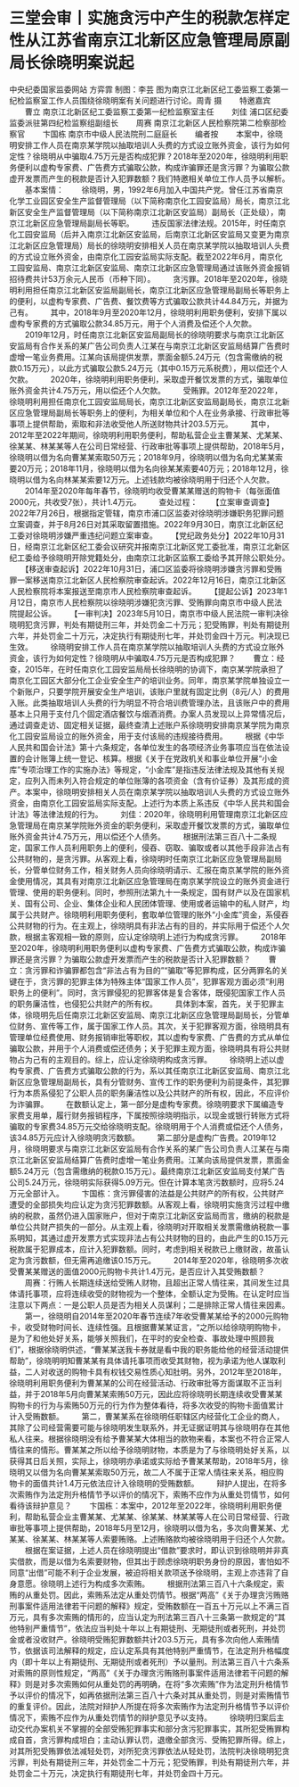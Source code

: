 # 三堂会审丨实施贪污中产生的税款怎样定性从江苏省南京江北新区应急管理局原副局长徐晓明案说起

中央纪委国家监委网站 方弈霏
制图：李芸
图为南京江北新区纪工委监察工委第一纪检监察室工作人员围绕徐晓明案有关问题进行讨论。周青 摄
　　特邀嘉宾
　　曹立 南京江北新区纪工委监察工委第一纪检监察室主任
　　刘佳 浦口区纪委监委派驻第四纪检监察组副组长
　　周赛 南京江北新区人民检察院第二检察部检察官
　　卞国栋 南京市中级人民法院刑二庭庭长
　　编者按
　　本案中，徐晓明安排工作人员在南京某学院以抽取培训人头费的方式设立账外资金，该行为如何定性？徐晓明从中骗取4.75万元是否构成犯罪？2018年至2020年，徐晓明利用职务便利以虚构专家费、广告费方式骗取公款，构成诈骗罪还是贪污罪？为骗取公款虚开发票而产生的税款是否计入犯罪数额？我们特邀相关单位工作人员予以解析。
　　基本案情：
　　徐晓明，男，1992年6月加入中国共产党。曾任江苏省南京化学工业园区安全生产监督管理局（以下简称南京化工园安监局）局长，南京江北新区安全生产监督管理局（以下简称南京江北新区安监局）副局长（正处级），南京江北新区应急管理局副局长等职。
　　违反国家法律法规。2015年，时任南京化工园安监局（后并入南京江北新区安监局，后南京江北新区安监局又变更为南京江北新区应急管理局）局长的徐晓明安排相关人员在南京某学院以抽取培训人头费的方式设立账外资金，由南京化工园安监局实际支配。截至2022年6月，南京化工园安监局、南京江北新区安监局、南京江北新区应急管理局通过该账外资金报销招待费共计53万余元人民币（币种下同）。
　　贪污罪。2018年至2020年，徐晓明利用担任南京江北新区安监局副局长，南京江北新区应急管理局副局长等职务上的便利，以虚构专家费、广告费、餐饮费等方式骗取公款共计44.84万元，并据为己有。
　　其中，2018年9月至2020年12月，徐晓明利用职务便利，安排下属以虚构专家费的方式骗取公款34.85万元，用于个人消费及偿还个人欠款。
　　2019年12月，时任南京江北新区安监局副局长的徐晓明要求与南京江北新区安监局有合作关系的某广告公司负责人江某在与南京江北新区安监局结算广告费时虚增一笔业务费用。江某向该局提供发票，票面金额5.24万元（包含需缴纳的税款0.15万元），以此方式骗取公款5.24万元（其中0.15万元系税费），用以偿还个人欠款。
　　2020年，徐晓明利用职务便利，采取虚开餐饮发票的方式，骗取单位账外资金共计4.75万元，用以偿还个人欠款。
　　受贿罪。2012年至2022年，徐晓明利用担任南京化工园安监局局长，南京江北新区安监局副局长，南京江北新区应急管理局副局长等职务上的便利，为相关单位和个人在业务承接、行政审批等事项上提供帮助，索取和非法收受他人所送财物共计203.5万元。
　　其中，2012年至2022年期间，徐晓明利用职务便利，帮助私营企业主曹某某、尤某某、徐某某、林某某等人在公司日常经营、行政审批等事项上提供帮助，2018年5月，徐晓明以借为名向曹某某索取50万元；2018年9月，徐晓明以借为名向尤某某索要20万元；2018年11月，徐晓明以借为名向徐某某索要40万元；2018年12月，徐晓明以借为名向林某某索要12万元。上述钱款均被徐晓明用于归还个人欠款。
　　2014年至2020年每年春节，徐晓明均收受曹某某赠送的购物卡（每张面值2000元，共收受7张），共计1.4万元。
　　查处过程：
　　【立案审查调查】2022年7月26日，根据指定管辖，南京市浦口区监委对徐晓明涉嫌职务犯罪问题立案调查，并于8月26日对其采取留置措施。2022年9月30日，南京江北新区纪工委对徐晓明涉嫌严重违纪问题立案审查。
　　【党纪政务处分】2022年10月31日，经南京江北新区纪工委会议研究并报南京江北新区党工委批准，南京江北新区纪工委给予徐晓明开除党籍处分，由南京江北新区监察工委给予其开除公职处分。
　　【移送审查起诉】2022年10月31日，浦口区监委将徐晓明涉嫌贪污罪和受贿罪一案移送南京江北新区人民检察院审查起诉。2022年12月16日，南京江北新区人民检察院将本案报送至南京市人民检察院审查起诉。
　　【提起公诉】2023年1月12日，南京市人民检察院以徐晓明涉嫌犯贪污罪、受贿罪向南京市中级人民法院提起公诉。
　　【一审判决】2023年5月10日，南京市中级人民法院一审判决徐晓明犯贪污罪，判处有期徒刑三年，并处罚金二十万元；犯受贿罪，判处有期徒刑六年，并处罚金二十万元，决定执行有期徒刑七年，并处罚金四十万元。判决现已生效。
　　徐晓明安排工作人员在南京某学院以抽取培训人头费的方式设立账外资金，该行为如何定性？徐晓明从中骗取4.75万元是否构成犯罪？
　　曹立：经查，2015年，在时任南京化工园安监局局长徐晓明的协调下，南京某学院承担了南京化工园区大部分化工企业安全生产的培训业务。同年，南京某学院单独设立一个新账户，只要学院开展安全生产培训，该账户里就有固定比例（8元/人）的费用入账。此类抽取培训人头费的行为明显不符合培训费管理办法，且该账户中的费用基本上只用于支付几个固定酒店餐饮与烟酒消费。办案人员发现以上异常情况后，通过调查走访、固定相关证据，最终查清上述账户系徐晓明安排南京某学院为南京化工园安监局设立的账外资金，用于支付该局的违规接待费用。
　　根据《中华人民共和国会计法》第十六条规定，各单位发生的各项经济业务事项应当在依法设置的会计账簿上统一登记、核算。根据《关于在党政机关和事业单位开展“小金库”专项治理工作的实施办法》等规定，“小金库”是指违反法律法规及其他有关规定，应列入而未列入符合规定的单位账簿的各项资金（含有价证券）及其形成的资产。本案中，徐晓明安排相关人员在南京某学院以抽取培训人头费的方式设立账外资金，由南京化工园安监局实际支配。上述行为本质上系违反《中华人民共和国会计法》等法律法规的行为。
　　刘佳：2020年，徐晓明利用管理南京江北新区应急管理局在南京某学院账外资金的职务便利，采取虚开餐饮发票的方式，骗取单位账外资金共计4.75万元，用以偿还个人债务。
　　根据刑法第三百八十二条规定，国家工作人员利用职务上的便利，侵吞、窃取、骗取或者以其他手段非法占有公共财物的，是贪污罪。从客观上看，徐晓明时任南京江北新区应急管理局副局长，分管单位财务工作，相关财务人员向徐晓明请示、汇报在南京某学院的账外资金使用情况，其具有对南京江北新区应急管理局在南京某学院设立的账外资金进行管理、使用的职务便利。同时，参照刑法第九十一条规定，国有财产以及在国家机关、国有公司、企业、集体企业和人民团体管理、使用或者运输中的私人财产，均属于公共财产。徐晓明利用职务便利，套取单位管理的账外“小金库”资金，系侵吞公共财物的行为。在主观上，徐晓明具有非法占有的目的，并实际用于偿还个人欠款，根据主客观相一致的原则，应认定徐晓明上述行为构成贪污罪。
　　2018年至2020年，徐晓明利用职务便利以虚构专家费、广告费方式骗取公款，构成诈骗罪还是贪污罪？为骗取公款虚开发票而产生的税款是否计入犯罪数额？
　　曹立：贪污罪和诈骗罪都包含“非法占有为目的”“骗取”等犯罪构成，区分两罪名的关键在于，贪污罪的犯罪主体为特殊主体“国家工作人员”，犯罪客观方面必须“利用职务上的便利”。同时，贪污罪侵犯的犯罪客体是复合客体，既侵犯国家工作人员的职务廉洁性，也侵犯公共财产的所有权。
　　具体到本案，首先，关于犯罪主体，徐晓明先后任南京江北新区安监局、南京江北新区应急管理局副局长，分管单位财务、宣传等工作，属于国家工作人员。其次，关于犯罪客观方面，徐晓明具有管理单位经费使用、财务报销审批等职权，其以虚构专家费、广告费的方式从单位骗取公款，并用于个人消费或偿还债务；关于犯罪主观方面，徐晓明具有将公共财物占为己有的主观目的。综上，应认定徐晓明构成贪污罪。
　　徐晓明上述以虚构专家费、广告费方式骗取公款的行为，系以其任南京江北新区安监局、南京江北新区应急管理局副局长，具有分管财务、宣传工作的职务便利为前提条件，其犯罪行为本质系侵犯了公职人员的职务廉洁性以及公共财产的所有权，因此，不应评价为诈骗罪。
　　在数额认定上，第一部分是虚构专家费。徐晓明要求下属编造专家费支用单，履行财务报销程序，下属按照徐晓明指示，以现金或银行转账方式将骗取的专家费34.85万元交给徐晓明支配。徐晓明用于个人消费或偿还个人债务，该34.85万元应计入徐晓明贪污数额。
　　第二部分是虚构广告费。2019年12月，徐晓明要求与南京江北新区安监局有合作关系的某广告公司负责人江某在与南京江北新区安监局结算广告费时虚增一笔业务费用。江某向该局提供发票，票面金额5.24万元（包含需缴纳的税款0.15万元）。最终南京江北新区安监局支付某广告公司5.24万元，徐晓明实际获得5.09万元。但在计算本笔贪污数额时，应将5.24万元全部计入。
　　卞国栋：贪污罪侵害的法益是公共财产的所有权，公共财产遭受的全部损失均应认定为贪污犯罪数额。从客观上看，徐晓明实施贪污过程中缴纳的税款，虽然仍进入国家账户，但对于南京江北新区安监局而言，缴纳的税款是单位公共财产损失的一部分。从主观上看，徐晓明对开取相关发票需缴纳税款一事系明知，其通过虚开发票方式实现非法占有公共财物的目的，由此产生的0.15万元税款属于犯罪成本，应计入犯罪数额。同时，考虑到相关税款已上缴财政，故虽认定为贪污数额，但无需再追缴该0.15万元。
　　2014年至2020年，徐晓明多次收受曹某某赠送的面值2000元购物卡共计1.4万元，是否应计入其受贿数额？
　　周赛：行贿人长期连续送给受贿人财物，且超出正常人情往来，其间发生过具体请托事项，应将连续收受的财物视为一个整体，全额认定为受贿。在认定时应当注意以下两点：一是公职人员是否为相关人员谋利；二是排除正常人情往来因素。
　　第一，徐晓明自2014年至2020年春节连续7年收受曹某某给予的2000元购物卡，收受财物时间长、连续性强。且根据曹某某证言，“之所以给徐晓明购物卡，是为了和他处好关系，能够关照我们，在平时的安全检查、事故处理中照顾我们”，根据徐晓明供述，“曹某某送我卡券就是看中我的职务能给他的经营活动提供帮助”，徐晓明明知曹某某有具体请托事项而收受其财物，视为承诺为他人谋取利益，二人对收送的购物卡具有权钱交易性质心知肚明。另外，2012年至2018年，徐晓明利用职务便利为曹某某的公司在经营活动、行政审批等方面谋取不正当利益，并于2018年5月向曹某某索贿50万元，因此应将徐晓明长期连续收受曹某某购物卡的行为与索贿50万元的行为作为整体看待，将多次收受的购物卡面值累计计入受贿数额。
　　第二，曹某某系在徐晓明任职辖区内经营化工企业的商人，其除了公司经营需要可能与徐晓明发生联系外，并无证据证明其与徐晓明存在其他私人往来。根据徐晓明没有给予曹某某大体相当的款物来看，本案也不符合正常人情往来的情形。曹某某之所以给予徐晓明财物，本质是为了与徐晓明处好关系，以获得其日后关照，实际上，徐晓明亦承诺或实际给予曹某某帮助，2018年5月，徐晓明又以借为名向曹某某索取50万元，故二人不属于正常人情往来关系，相应购物卡的面值共计1.4万元依法应计入徐晓明的受贿数额。
　　辩护人提出，在将多次索贿作为法定刑升格情节予以评价的情况下，索贿不应作为从重处罚情节，如何看待该辩护意见？
　　卞国栋：本案中，2012年至2022年，徐晓明利用职务便利，帮助私营企业主曹某某、尤某某、徐某某、林某某等人在公司日常经营、行政审批等事项上提供帮助，2018年5月至12月，徐晓明以借为名，多次向曹某某、尤某某、徐某某、林某某等人索要贿赂。上述贿赂款均被徐晓明用于归还个人欠款。
　　根据在案证据，上述人员在徐晓明提出“借款”要求时，即认识到徐晓明并非真实借款，而是以借为名索要财物，但其出于顾虑徐晓明职务身份的原因，害怕如不同意“出借”可能不利于企业发展，被迫将相关款项送予徐晓明，主观上亦违背了自身意愿。徐晓明上述行为构成多次索贿。
　　根据刑法第三百八十六条规定，索贿的从重处罚。因此，索贿系法定从重处罚情节。根据“两高”《关于办理贪污贿赂刑事案件适用法律若干问题的解释》规定，受贿数额在一百五十万元以上不满三百万元，具有多次索贿的情形的，应当认定为刑法第三百八十三条第一款规定的“其他特别严重情节”，依法应当判处十年以上有期徒刑、无期徒刑或者死刑，并处罚金或者没收财产。徐晓明受贿犯罪数额共计203.5万元，具有多次向他人索贿情节，依据该司法解释的规定，应认定系具有其他特别严重情节，在法定刑升格幅度内（即十年以上有期徒刑、无期徒刑或者死刑）予以量刑。刑法第三百八十六条系对索贿的原则性规定，“两高”《关于办理贪污贿赂刑事案件适用法律若干问题的解释》则是对多次索贿如何从重处罚的再明确，在将“多次索贿”作为法定刑升格情节予以评价的情况下，如再依据刑法第三百八十六条对其从重处罚，则是对索贿情节的重复评价。因此，法院对辩护人所提在将多次索贿作为法定刑升格情节予以评价情况下，索贿不应作为从重处罚情节的辩护意见予以支持。
　　徐晓明归案后主动交代办案机关不掌握的全部受贿犯罪事实和部分贪污犯罪事实，其所犯受贿罪构成自首，贪污罪构成坦白；主动认罪认罚，退缴全部贪污、受贿犯罪所得。综上，对其所犯受贿罪依法减轻处罚，对所犯贪污罪依法从轻处罚，法院判决徐晓明犯贪污罪，判处有期徒刑三年，并处罚金二十万元；犯受贿罪，判处有期徒刑六年，并处罚金二十万元，决定执行有期徒刑七年，并处罚金四十万元。
